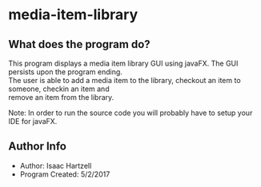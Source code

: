 # media-item-library

## What does the program do?
This program displays a media item library GUI using javaFX. The GUI persists upon the program ending.\
The user is able to add a media item to the library, checkout an item to someone, checkin an item and\
remove an item from the library.

Note: In order to run the source code you will probably have to setup your IDE for javaFX.

## Author Info
- Author: Isaac Hartzell
- Program Created: 5/2/2017
